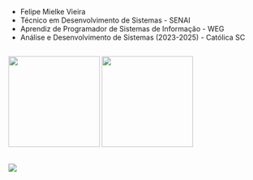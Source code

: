 - Felipe Mielke Vieira
- Técnico em Desenvolvimento de Sistemas - SENAI
- Aprendiz de Programador de Sistemas de Informação - WEG
- Análise e Desenvolvimento de Sistemas (2023-2025) - Católica SC

##

<div>
    <img height="180em" src="https://github-readme-stats.vercel.app/api?username=FelipeMielkeVieira&theme=dracula&include_all_commits=true"/>
    <img height="180em" src="https://github-readme-stats.vercel.app/api/top-langs/?username=FelipeMielkeVieira&layout=compact&langs_count=7&theme=dracula"/>
</div>

##

<div>
   <img src="https://skillicons.dev/icons?i=angular,react,js,ts,html,css,java,cs,dotnet,mysql,postgres,nodejs,spring,docker" />
</div>
